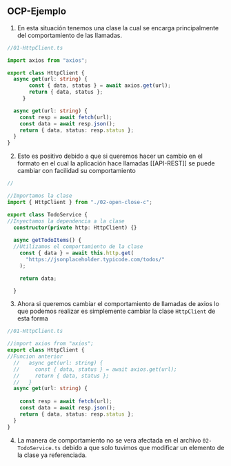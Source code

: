 ## **OCP-Ejemplo**
1. En esta situación tenemos una clase la cual se encarga principalmente del comportamiento de las llamadas.
```ts
//01-HttpClient.ts

import axios from "axios";

export class HttpClient {
  async get(url: string) {
       const { data, status } = await axios.get(url);
       return { data, status };
     }

  async get(url: string) {
    const resp = await fetch(url);
    const data = await resp.json();
    return { data, status: resp.status };
  }
}
```
2. Esto es positivo debido a que si queremos hacer un cambio en el formato en el cual la aplicación hace llamadas [[API-REST]] se puede cambiar con facilidad su comportamiento
```ts
//

//Importamos la clase
import { HttpClient } from "./02-open-close-c";

export class TodoService {
//Inyectamos la dependencia a la clase
  constructor(private http: HttpClient) {}
  
  async getTodoItems() {
  //Utilizamos el comportamiento de la clase
    const { data } = await this.http.get(
      "https://jsonplaceholder.typicode.com/todos/"
    );

    return data;

  }
```
3. Ahora si queremos cambiar el comportamiento de llamadas de axios lo que podemos realizar es simplemente cambiar la clase `HttpClient` de esta forma
```ts
//01-HttpClient.ts

//import axios from "axios";
export class HttpClient {
//Funcion anterior
  //   async get(url: string) {
  //     const { data, status } = await axios.get(url);
  //     return { data, status };
  //   }
  async get(url: string) {
  
    const resp = await fetch(url);
    const data = await resp.json();
    return { data, status: resp.status };
  }
}
```
4. La manera de comportamiento no se vera afectada en el archivo `02-TodoService.ts` debido a que solo tuvimos que modificar un elemento de la clase ya referenciada.

